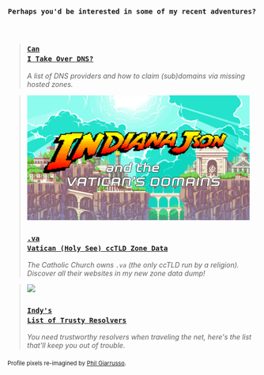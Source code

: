 <!--<p align=center><img src="json_x5.png" width=500>-->
<!--<h3 align=center><code>Well, here I am back in the rainforest.</code></h3></p>
<img src="rainforest.gif">-->
<h3 align=center><code>Perhaps you'd be interested in some of my recent adventures?</code></h3></p>
 <p><a target="_blank" href="https://github.com/libertalialtd/trusty-resolvers#readme"></a><br>

   > <a href="https://github.com/libertalialtd/can-i-take-over-dns#readme"><h3><code>Can I Take Over DNS?</code></h3></a><i>A list of DNS providers and how to claim (sub)domains via missing hosted zones.</i>
   </p>
   
   > <a href="https://github.com/indianajson/va-zone#readme"><img src='vatican.gif' width="450px"/><h3><code>.va Vatican (Holy See) ccTLD Zone Data</code></h3></a><i>The Catholic Church owns `.va` (the only ccTLD run by a religion). Discover all their websites in my new zone data dump!</i>

 
  > <a href="https://github.com/libertalialtd/trusty-resolvers#readme"><img src='https://raw.githubusercontent.com/indianajson/trusty-resolvers/master/cave.jpg' width="450px"/><h3><code>Indy's List of Trusty Resolvers</code></h3></a><i>You need trustworthy resolvers when traveling the net, here's the list that'll keep you out of trouble.</i>
   </p>
<sub>Profile pixels re-imagined by <a href="https://dribbble.com/shots/4426261-Indy-Re-Draw" target="_blank">Phil Giarrusso</a>.</sub>
